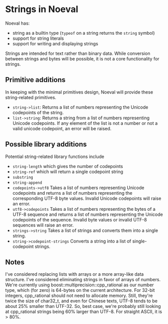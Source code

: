 # Strings in Noeval

Noeval has:

* string as a builtin type (`typeof` on a string returns the `string` symbol)
* support for string literals
* support for writing and displaying strings

Strings are intended for text rather than binary data. While conversion between
strings and bytes will be possible, it is not a core functionality for strings.

## Primitive additions

In keeping with the minimal primitives design, Noeval will provide these
string-related primitives.

* `string->list`: Returns a list of numbers representing the Unicode codepoints of the string.
* `list->string`: Returns a string from a list of numbers representing Unicode codepoints. If any element of the list is not a number or not a valid unicode codepoint, an error will be raised.

## Possible library additions

Potential string-related library functions include

* `string-length` which gives the number of codepoints
* `string-ref` which will return a single codepoint string
* `substring`
* `string-append`
* `codepoints->utf8` Takes a list of numbers representing Unicode codepoints and returns a list of numbers representing the corresponding UTF-8 byte values. Invalid Unicode codepoints will raise an error.
* `utf8->codepoints` Takes a list of numbers representing the bytes of a UTF-8 sequence and returns a list of numbers representing the Unicode codepoints of the sequence. Invalid byte values or invalid UTF-8 sequences will raise an error.
* `strings->string` Takes a list of strings and converts them into a single string.
* `string->codepoint-strings` Converts a string into a list of single-codepoint strings.

## Notes

I've considered replacing lists with arrays or a more array-like data
structure. I've considered eliminating strings in favor of arrays of numbers.
We're currently using boost::multiprecision::cpp_rational as our number type,
which (for zero) is 64-bytes on the current architecture. For 32-bit integers,
cpp_rational should not need to allocate memory. Still, they're twice the size
of char32_t, and even for Chinese texts, UTF-8 tends to be about 25% smaller
than UTF-32. So, best case, we're probably still looking at cpp_rational
strings being 60% larger than UTF-8. For straight ASCII, it is > 80%.
